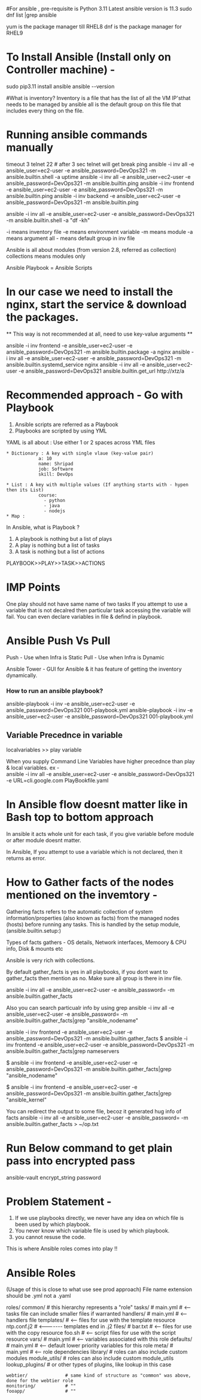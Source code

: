 
#For ansible , pre-requisite is Python 3.11
Latest ansible version is 11.3
sudo dnf list |grep ansible

yum is the package manager till RHEL8
dnf is the package manager for RHEL9

# To Install Ansible (Install only on Controller machine) -
sudo pip3.11 install ansible
ansible --version

#What is inventory?
 Inventory is a file that has the list of all the VM IP'sthat needs to be managed by  ansible
 all is the default group on this file that includes every thing on the file.
 
 # Running ansible commands manually
timeout 3 telnet <Private IP> 22           # after 3 sec telnet will get break
ping <Private IP>
ansible -i inv all -e ansible_user=ec2-user -e ansible_password=DevOps321 -m ansible.builtin.shell -a uptime
ansible -i inv all -e ansible_user=ec2-user -e ansible_password=DevOps321 -m ansible.builtin.ping
ansible -i inv frontend -e ansible_user=ec2-user -e ansible_password=DevOps321 -m ansible.builtin.ping
ansible -i inv backend -e ansible_user=ec2-user -e ansible_password=DevOps321 -m ansible.builtin.ping

ansible -i inv all -e ansible_user=ec2-user -e ansible_password=DevOps321 -m ansible.builtin.shell -a "df -kh"

-i means inventory file
-e means environment variable
-m means module
-a means argument
all - means default group in inv file


 Ansible is all about modules (from version 2.8, referred as collection)
 collections means modules only

Ansible Playbook = Ansible Scripts


# In our case we need to install the nginx, start the service & download the packages.
 ** This way is not recommended at all, need to use key-value arguments **

 ansible -i inv frontend -e ansible_user=ec2-user -e ansible_password=DevOps321 -m ansible.builtin.package -a nginx
 ansible -i inv all -e ansible_user=ec2-user -e ansible_password=DevOps321 -m ansible.builtin.systemd_service nginx
 ansible -i inv all -e ansible_user=ec2-user -e ansible_password=DevOps321 ansible.builtin.get_url http://xtz/a 
 

# Recommended approach - Go with Playbook
1. Ansible scripts are referred as a Playbook
2. Playbooks are scripted by using YML

YAML is all about : Use either 1 or 2 spaces across YML files

    * Dictionary : A key with single vlaue (key-value pair)
                a: 10
                name: Shripad
                job: Software
                skill: DevOps

    * List : A key with multiple values (If anything starts with - hypen then its List)
                course: 
                  - python
                  - java
                  - nodejs
    * Map : 

In Ansible, what is Playbook ?
 1. A playbook is nothing but a list of plays
 2. A play is nothing but a list of tasks
 3. A task is nothing but a list of actions

PLAYBOOK>>PLAY>>TASK>>ACTIONS

# IMP Points
One play should not have same name of two tasks
If you attempt to use a variable that is not decalred then particular task accessing the variable will fail.
You can even declare variables in file & defind in playbook.


# Ansible Push Vs Pull 
Push - Use when Infra is Static
Pull - Use when Infra is Dynamic

Ansible Tower - GUI for Ansible & it has feature of getting the inventory dynamically.


 ### How to run an ansible playbook?
ansible-playbook -i inv -e ansible_user=ec2-user -e ansible_password=DevOps321 001-playbook.yml
ansible-playbook -i inv -e ansible_user=ec2-user -e ansible_password=DevOps321 001-playbook.yml

## Variable Precednce in variable
localvariables >> play variable

When you supply Command Line Variables have higher precednce than play & local variables.
ex -  
ansible -i inv all -e ansible_user=ec2-user -e ansible_password=DevOps321 -e URL=cli.google.com PlayBookfile.yaml


# In Ansible flow doesnt matter like in Bash top to bottom approach 
In ansible it acts whole unit for each task, if you give variable before module or after module doesnt matter.

In Ansible, If you attempt to use a variable which is not declared, then it returns as error.



# How to Gather facts of the nodes mentioned on the invemtory -

Gathering facts refers to the automatic collection of system information/properties (also known as facts) from the managed nodes (hosts) before running any tasks. This is handled by the setup module,(ansible.builtin.setup:)

Types of facts gathers - OS details, Network interfaces, Memoory & CPU info, Disk & mounts etc

Ansible is very rich with collections.

By default gather_facts is yes in all playbooks, if you dont want to gather_facts then mention as no.
Make sure all group is there in inv file.

ansible -i inv all -e ansible_user=ec2-user -e ansible_password=  -m ansible.builtin.gather_facts

Also you can search particualr info by using grep
ansible -i inv all -e ansible_user=ec2-user -e ansible_password=  -m ansible.builtin.gather_facts|grep "ansible_nodename"

ansible -i inv frontend -e ansible_user=ec2-user -e ansible_password=DevOps321  -m ansible.builtin.gather_facts
$ ansible -i inv frontend -e ansible_user=ec2-user -e ansible_password=DevOps321  -m ansible.builtin.gather_facts|grep nameservers

$ ansible -i inv frontend -e ansible_user=ec2-user -e ansible_password=DevOps321  -m ansible.builtin.gather_facts|grep "ansible_nodename"

$ ansible -i inv frontend -e ansible_user=ec2-user -e ansible_password=DevOps321  -m ansible.builtin.gather_facts|grep "ansible_kernel"

You can redirect the output to some file, becoz it generated hug info of facts
ansible -i inv all -e ansible_user=ec2-user -e ansible_password=  -m ansible.builtin.gather_facts > ~/op.txt





# Run Below command to get plain pass into encrypted pass
ansible-vault encrypt_string password

# Problem Statement -
1. If we use playbooks directly, we never have any idea on which file is been used by which playbook.
2. You never know which variable file is used by which playbook.
3. you cannot resuse the code.

This is where Ansible roles comes into play !!

# Ansible Roles 
(Usage of this is close to what use see prod approach)
File name extension should be .yml not a .yaml


roles/
    common/               # this hierarchy represents a "role"
        tasks/            #
            main.yml      #  <-- tasks file can include smaller files if warranted
        handlers/         #
            main.yml      #  <-- handlers file
        templates/        #  <-- files for use with the template resource
            ntp.conf.j2   #  <------- templates end in .j2
        files/            #
            bar.txt       #  <-- files for use with the copy resource
            foo.sh        #  <-- script files for use with the script resource
        vars/             #
            main.yml      #  <-- variables associated with this role
        defaults/         #
            main.yml      #  <-- default lower priority variables for this role
        meta/             #
            main.yml      #  <-- role dependencies
        library/          # roles can also include custom modules
        module_utils/     # roles can also include custom module_utils
        lookup_plugins/   # or other types of plugins, like lookup in this case

    webtier/              # same kind of structure as "common" was above, done for the webtier role
    monitoring/           # ""
    fooapp/               # ""


